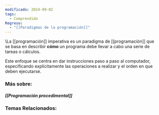 ```yaml
---
modificado: 2024-09-02
tags:
  - Comprendido
Regreso:
  - "[[Paradigmas de la programación]]"
---
```

\La [[programación]] imperativa es un paradigma de [[programación]] que se basa en describir **cómo** un programa debe llevar a cabo una serie de tareas o cálculos. 

Este enfoque se centra en dar instrucciones paso a paso al computador, especificando explícitamente las operaciones a realizar y el orden en que deben ejecutarse.





### Más sobre: 
##### [[Programación procedimental]]

### Temas Relacionados:


